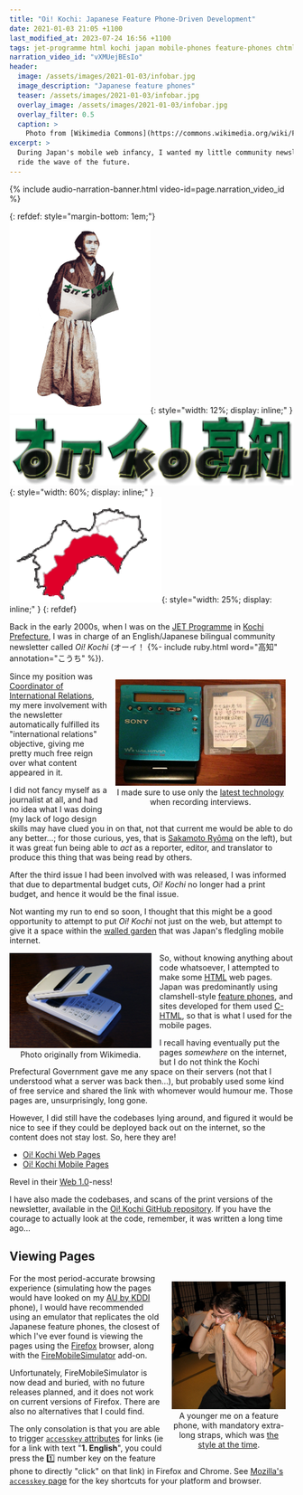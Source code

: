 ```yaml
---
title: "Oi! Kochi: Japanese Feature Phone-Driven Development"
date: 2021-01-03 21:05 +1100
last_modified_at: 2023-07-24 16:56 +1100
tags: jet-programme html kochi japan mobile-phones feature-phones chtml i-mode 日本 高知県 ガラケー
narration_video_id: "vXMUejBEsIo"
header:
  image: /assets/images/2021-01-03/infobar.jpg
  image_description: "Japanese feature phones"
  teaser: /assets/images/2021-01-03/infobar.jpg
  overlay_image: /assets/images/2021-01-03/infobar.jpg
  overlay_filter: 0.5
  caption: >
    Photo from [Wikimedia Commons](https://commons.wikimedia.org/wiki/File:Info.bar_prototype.jpg)
excerpt: >
  During Japan's mobile web infancy, I wanted my little community newsletter to
  ride the wave of the future.
---
```


{% include audio-narration-banner.html video-id=page.narration_video_id %}

{: refdef: style="margin-bottom: 1em;"}
![img ryoma-reading-oi-kochi][]{:
  style="width: 12%; display: inline;"
}
![img oi-kochi-banner][]{:
  style="width: 60%; display: inline;"
}
![img kochi-map][]{:
  style="width: 25%; display: inline;"
}
{: refdef}

Back in the early 2000s, when I was on the [JET Programme][] in
[Kochi Prefecture][], I was in charge of an English/Japanese bilingual community
newsletter called _Oi! Kochi_ (オーイ！
{%- include ruby.html word="高知" annotation="こうち" %}).

<div style="display: block; text-align: center;">
  <figure style="float: right; display: inline-block; margin: 1em; width: 60%;">
    <img src="/assets/images/2021-01-03/oi-kochi-md.jpg"
         alt="Oi! Kochi Minidisc" />
    <figcaption style="text-align: center;">
      I made sure to use only the
      <a href="https://en.wikipedia.org/wiki/MiniDisc">latest technology</a>
      when recording interviews.
    </figcaption>
  </figure>
</div>

Since my position was [Coordinator of International Relations][], my mere
involvement with the newsletter automatically fulfilled its "international
relations" objective, giving me pretty much free reign over what content
appeared in it.

I did not fancy myself as a journalist at all, and had no idea what I was doing
(my lack of logo design skills may have clued you in on that, not that current
me would be able to do any better...; for those curious, yes, that is [Sakamoto
Ryōma][] on the left), but it was great fun being able to _act_ as a reporter,
editor, and translator to produce this thing that was being read by others.

After the third issue I had been involved with was released, I was informed
that due to departmental budget cuts, _Oi! Kochi_ no longer had a print budget,
and hence it would be the final issue.

Not wanting my run to end so soon, I thought that this might be a good
opportunity to attempt to put _Oi! Kochi_ not just on the web, but attempt to
give it a space within the [walled garden][] that was Japan's fledgling mobile
internet.

<div style="display: block; text-align: center;">
  <figure style="float: left; display: inline-block; margin: 0;
                 margin-right: 1em; width: 50%;">
    <img src="/assets/images/2021-01-03/Softbank911sh-01.jpg"
         alt="A Softbank911sh-01 feature phone." />
    <figcaption style="text-align: center;">
      Photo originally from Wikimedia.
    </figcaption>
  </figure>
</div>

So, without knowing anything about code whatsoever, I attempted to make some
[HTML][] web pages. Japan was predominantly using clamshell-style [feature
phones][], and sites developed for them used [C-HTML][], so that is what I used
for the mobile pages.

I recall having eventually put the pages _somewhere_ on the internet, but I do
not think the Kochi Prefectural Government gave me any space on their servers
(not that I understood what a server was back then...), but probably used some
kind of free service and shared the link with whomever would humour me. Those
pages are, unsurprisingly, long gone.

However, I did still have the codebases lying around, and figured it would be
nice to see if they could be deployed back out on the internet, so the content
does not stay lost. So, here they are!

- [Oi! Kochi Web Pages][]
- [Oi! Kochi Mobile Pages][]

Revel in their [Web 1.0][]-ness!

I have also made the codebases, and scans of the print versions of the
newsletter, available in the [Oi! Kochi GitHub repository][]. If you have the
courage to actually look at the code, remember, it was written a long time
ago...

## Viewing Pages

<div style="display: block; text-align: center;">
  <figure style="float: right; display: inline-block; margin: 1em; width: 40%;">
    <img src="/assets/images/2021-01-03/paul-on-feature-phone.jpg"
         alt="Paul on a feature phone" />
    <figcaption style="text-align: center;">
      A younger me on a feature phone, with mandatory extra-long straps, which
      was <a href="https://www.youtube.com/watch?v=a6Dc7W6jXCo">the style at the
      time</a>.
    </figcaption>
  </figure>
</div>

For the most period-accurate browsing experience (simulating how the pages
would have looked on my [AU by KDDI][] phone), I would have recommended using
an emulator that replicates the old Japanese feature phones, the closest of
which I've ever found is viewing the pages using the [Firefox][] browser, along
with the [FireMobileSimulator][] add-on.

Unfortunately, FireMobileSimulator is now dead and buried, with no future
releases planned, and it does not work on current versions of Firefox. There are
also no alternatives that I could find.

The only consolation is that you are able to trigger [`accesskey` attributes][]
for links (ie for a link with text "**1. English**", you could press the :one:
number key on the feature phone to directly "click" on that link) in Firefox and
Chrome.  See [Mozilla's `accesskey` page][] for the key shortcuts for your
platform and browser.

[`accesskey` attributes]: https://en.wikipedia.org/wiki/Access_key
[AU by KDDI]: https://en.wikipedia.org/wiki/Au_(mobile_phone_company)
[C-HTML]: https://en.wikipedia.org/wiki/C-HTML
[Coordinator of International Relations]: https://jetprogramme.org/en/positions/
[feature phones]: https://en.wikipedia.org/wiki/Feature_phone#Japan
[Firefox]: https://www.mozilla.org/en-US/firefox/new/
[FireMobileSimulator]: https://firemobilesimulator.org/
[HTML]: https://en.wikipedia.org/wiki/HTML
[img kochi-map]: /assets/images/2021-01-03/kochi-map.gif
[img oi-kochi-banner]: /assets/images/2021-01-03/oi-kochi-banner.gif
[img ryoma-reading-oi-kochi]: /assets/images/2021-01-03/ryoma-reading-oi-kochi.gif
[img Softbank911sh-01]: /assets/images/2021-01-03/Softbank911sh-01.jpg
[JET Programme]: https://jetprogramme.org/en/
[Kochi Prefecture]: https://en.wikipedia.org/wiki/K%C5%8Dchi_Prefecture
[Mozilla's `accesskey` page]: https://developer.mozilla.org/en-US/docs/Web/HTML/Global_attributes/accesskey
[Oi! Kochi GitHub repository]: https://github.com/paulfioravanti/oi-kochi
[Oi! Kochi Mobile Pages]: https://www.paulfioravanti.com/oi-kochi/mobile/
[Oi! Kochi Web Pages]: https://www.paulfioravanti.com/oi-kochi/web/
[Sakamoto Ryōma]: https://en.wikipedia.org/wiki/Sakamoto_Ry%C5%8Dma
[walled garden]: https://en.wikipedia.org/wiki/Closed_platform
[Web 1.0]: https://en.wikipedia.org/wiki/Web_2.0#Web_1.0
